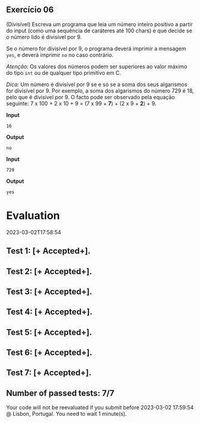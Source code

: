 ## Exercício 06

(Divisível) Escreva um programa que leia um número inteiro positivo a partir do input (como uma sequência de caráteres até 100 chars) e que decide se o número lido é divisível por 9.

Se o número for divisível por 9, o programa deverá imprimir a mensagem `yes`, e deverá imprimir `no` no caso contrário.

*Atenção:* Os valores dos números podem ser superiores ao valor máximo do tipo `int` ou de qualquer tipo primitivo em C.

*Dica:* Um número é divisível por 9 se e só se a soma dos seus algarismos for divisível por 9. Por exemplo, a soma dos algarismos do número 729 é 18, pelo que é divisível por 9. O facto pode ser observado pela equação seguinte: 7 x 100 + 2 x 10 + 9 = (7 x 99 + __7__) + (2 x 9 + __2__) + 9.

**Input**
```
16
```

**Output**
```
no
```

**Input**
```
729
```

**Output**
```
yes
```


# Evaluation

2023-03-02T17:58:54

## Test 1: [+ Accepted+].
## Test 2: [+ Accepted+].
## Test 3: [+ Accepted+].
## Test 4: [+ Accepted+].
## Test 5: [+ Accepted+].
## Test 6: [+ Accepted+].
## Test 7: [+ Accepted+].


## Number of passed tests: 7/7


Your code will not be reevaluated if you submit before 2023-03-02 17:59:54 @ Lisbon, Portugal. You need to wait 1 minute(s).

